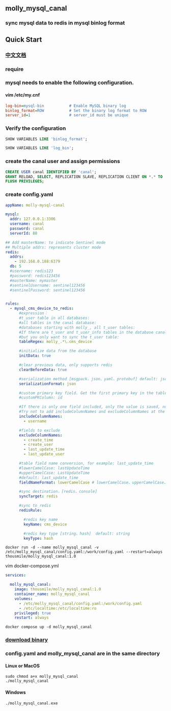 ## molly_mysql_canal

### sync mysql data to redis in mysql binlog format

## Quick Start

### [中文文档](README.zh-cn.md)

### require

### mysql needs to enable the following configuration.
#### vim /etc/my.cnf
```ini
log-bin=mysql-bin           # Enable MySQL binary log
binlog_format=ROW           # Set the binary log format to ROW
server_id=1                 # server_id must be unique
```

### Verify the configuration
```sql
SHOW VARIABLES LIKE 'binlog_format';

SHOW VARIABLES LIKE 'log_bin';
```

### create the canal user and assign permissions
```sql
CREATE USER canal IDENTIFIED BY 'canal';
GRANT RELOAD, SELECT, REPLICATION SLAVE, REPLICATION CLIENT ON *.* TO 'canal'@'%';
FLUSH PRIVILEGES;
```

### create config.yaml 
```yaml
appName: molly-mysql-canal

mysql:
  addr: 127.0.0.1:3306
  username: canal
  password: canal
  serverId: 88

## Add masterName: to indicate Sentinel mode
## Multiple addrs: represents cluster mode
redis:
  addrs:
    - 192.168.0.188:6379
  db: 5
  #username: redis123
  #password: redis123456
  #masterName: mymaster
  #sentinelUsername: sentinel123456
  #sentinelPassword: sentinel123456


rules:
  - mysql_cms_device_to_redis:
      #expression： 
      #t_user table in all databases:                                           .*\.t_user
      #all tables in the canal database:                                        canal\..*
      #databases starting with molly_, all t_user tables:                       molly_.*\.t_user
      #If there are t_user and t_user_info tables in the database canal, 
      #but you only want to sync the t_user table:                              canal.t_user\b
      tableRegex: molly_.*\.cms_device

      #initialize data from the database
      initData: true

      #clear previous data, only supports redis
      clearBeforeData: true

      #serialization method [msgpack、json、yaml、protobuf] default: json
      serializationFormat: json

      #custom primary key field. Get the first primary key in the table by default.
      #customPKColumn: id

      #If there is only one field included, only the value is saved, not the field. 
      #Try not to add includeColumnNames and excludeColumnNames at the same time.
      includeColumnNames:
        - username

      #fields to exclude
      excludeColumnNames:
        - create_time
        - create_user
        - last_update_time
        - last_update_user

      #table field name conversion, for example: last_update_time
      #lowerCamelCase: lastUpdateTime
      #upperCamelCase: LastUpdateTime
      #default: last_update_time
      fieldNameFormat: lowerCamelCase # lowerCamelCase、upperCamelCase、default

      #sync destination，[redis、console]
      syncTarget: redis

      #sync to redis
      redisRule:

        #redis key name
        keyName: cms_device

        #redis key type [string、hash]  default: string
        keyType: hash

```

```shell
docker run -d --name molly_mysql_canal -v /etc/molly_mysql_canal/config.yaml:/work/config.yaml --restart=always thousmile/molly_mysql_canal:1.0
```

vim docker-compose.yml

```yaml
services:

  molly_mysql_canal:
    image: thousmile/molly_mysql_canal:1.0
    container_name: molly_mysql_canal
    volumes:
      - /etc/molly_mysql_canal/config.yaml:/work/config.yaml
      - /etc/localtime:/etc/localtime:ro
    privileged: true
    restart: always

```

```shell
docker compose up -d molly_mysql_canal
```

### [download binary](https://github.com/thousmile/molly_mysql_canal/releases)
### config.yaml and molly_mysql_canal are in the same directory

#### Linux or MacOS
```shell
sudo chmod a+x molly_mysql_canal
./molly_mysql_canal 
```

#### Windows
```shell
./molly_mysql_canal.exe
```
